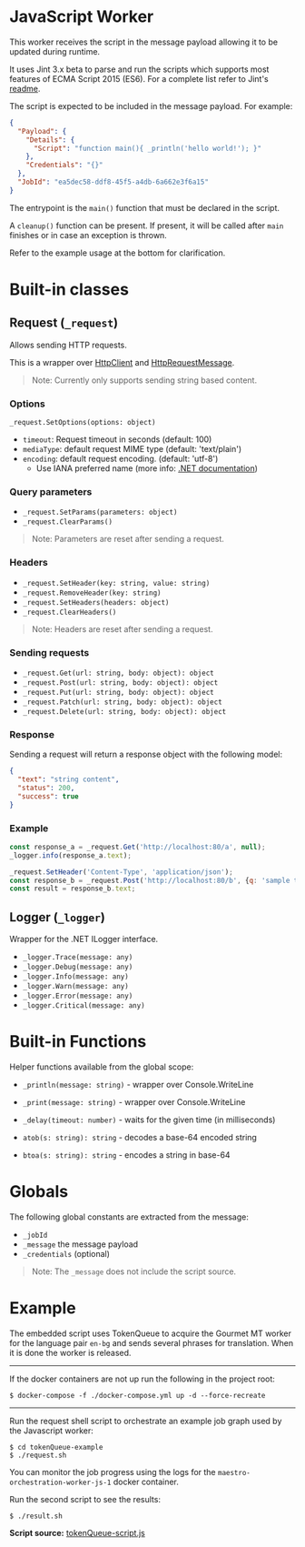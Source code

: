 # JavaScript Worker

This worker receives the script in the message payload allowing it to be updated during runtime.

It uses Jint 3.x beta to parse and run the scripts which supports most features of ECMA Script 2015 (ES6). 
For a complete list refer to
 Jint's [readme](https://github.com/sebastienros/jint/#ecmascipt-features).

The script is expected to be included in the message payload. For example: 

```json
{
  "Payload": {
    "Details": {
      "Script": "function main(){ _println('hello world!'); }"
    },
    "Credentials": "{}"
  },
  "JobId": "ea5dec58-ddf8-45f5-a4db-6a662e3f6a15"
}
```

The entrypoint is the `main()` function that must be declared in the script.

A `cleanup()` function can be present. If present, it will be called after `main` finishes or in case an exception is thrown.

Refer to the example usage at the bottom for clarification.

# Built-in classes

## Request (`_request`)

Allows sending HTTP requests. 

This is a wrapper over [HttpClient](https://docs.microsoft.com/en-us/dotnet/api/system.net.http.httpclient) and [HttpRequestMessage](https://docs.microsoft.com/en-us/dotnet/api/system.net.http.httprequestmessage).

> Note: Currently only supports sending string based content.


### Options

`_request.SetOptions(options: object)`

* `timeout`: Request timeout in seconds (default: 100)
* `mediaType`: default request MIME type (default: 'text/plain')
* `encoding`: default request encoding. (default: 'utf-8')
  * Use IANA preferred name (more info: [.NET documentation](https://docs.microsoft.com/en-us/dotnet/api/system.text.encoding.webname)) 


### Query parameters

* `_request.SetParams(parameters: object)`
* `_request.ClearParams()`

> Note: Parameters are reset after sending a request.

### Headers

* `_request.SetHeader(key: string, value: string)`
* `_request.RemoveHeader(key: string)`
* `_request.SetHeaders(headers: object)`
* `_request.ClearHeaders()`

> Note: Headers are reset after sending a request.
 
### Sending requests

* `_request.Get(url: string, body: object): object`
* `_request.Post(url: string, body: object): object`
* `_request.Put(url: string, body: object): object`
* `_request.Patch(url: string, body: object): object`
* `_request.Delete(url: string, body: object): object`

### Response

Sending a request will return a response object with the following model:

```json
{
  "text": "string content",
  "status": 200,
  "success": true
}
```

### Example
```js
const response_a = _request.Get('http://localhost:80/a', null);
_logger.info(response_a.text);

_request.SetHeader('Content-Type', 'application/json');
const response_b = _request.Post('http://localhost:80/b', {q: 'sample text'});
const result = response_b.text;
```

## Logger (`_logger`)

Wrapper for the .NET ILogger interface.

* `_logger.Trace(message: any)`
* `_logger.Debug(message: any)`
* `_logger.Info(message: any)`
* `_logger.Warn(message: any)`
* `_logger.Error(message: any)`
* `_logger.Critical(message: any)`

# Built-in Functions

Helper functions available from the global scope:

* `_println(message: string)` - wrapper over Console.WriteLine
* `_print(message: string)` - wrapper over Console.WriteLine

 
* `_delay(timeout: number)` - waits for the given time (in milliseconds)

 
* `atob(s: string): string` - decodes a base-64 encoded string
* `btoa(s: string): string` - encodes a string in base-64

# Globals

The following global constants are extracted from the message: 

* `_jobId` 
* `_message` the message payload
* `_credentials` (optional)

> Note: The `_message` does not include the script source.

# Example 

The embedded script uses TokenQueue to acquire the Gourmet MT worker for the language pair `en-bg` and sends several phrases for translation. When it is done the worker is released.

---
If the docker containers are not up run the following in the project root:

```shell
$ docker-compose -f ./docker-compose.yml up -d --force-recreate
```
---

Run the request shell script to orchestrate an example job graph used by the Javascript worker:

```shell
$ cd tokenQueue-example
$ ./request.sh
```

You can monitor the job progress using the logs for the `maestro-orchestration-worker-js-1` docker container.

Run the second script to see the results:
```shell
$ ./result.sh
```

**Script source:** [tokenQueue-script.js](tokenQueue-example/tokenQueue-script.js)